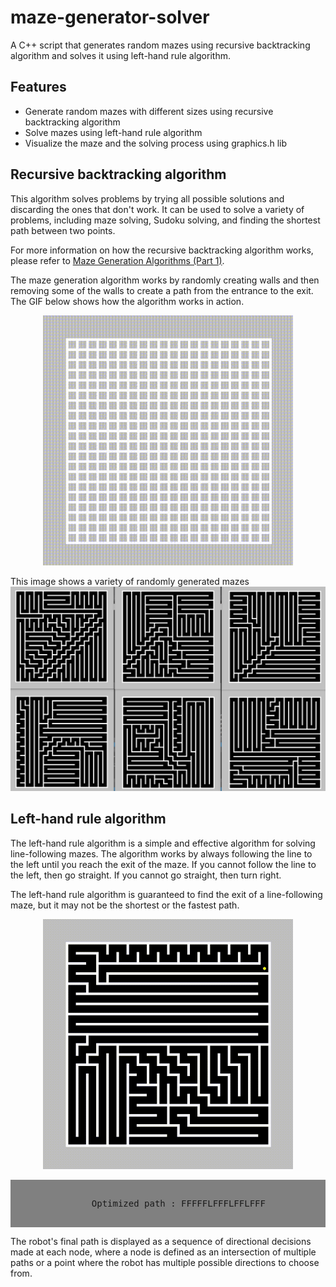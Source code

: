 # maze-generator-solver
A C++ script that generates random mazes using recursive backtracking algorithm and solves it using left-hand rule algorithm.

## Features
* Generate random mazes with different sizes using recursive backtracking algorithm
* Solve mazes using left-hand rule algorithm
* Visualize the maze and the solving process using graphics.h lib

## Recursive backtracking algorithm

This algorithm solves problems by trying all possible solutions and discarding the ones that don't work. It can be used to solve a variety of problems, including maze solving, Sudoku solving, and finding the shortest path between two points.

For more information on how the recursive backtracking algorithm works, please refer to [Maze Generation Algorithms (Part 1)](https://rstudio-pubs-static.s3.amazonaws.com/707197_9126acd72ef94d0591a93f9350d08537.html).

The maze generation algorithm works by randomly creating walls and then removing some of the walls to create a path from the entrance to the exit. The GIF below shows how the algorithm works in action.
<p align="center">
    <img width="400" src="gifs/mazeGen.gif">
</p>
This image shows a variety of randomly generated mazes
<img src="images/Mazes.png" style="text-align: center; height=600">

## Left-hand rule algorithm
The left-hand rule algorithm is a simple and effective algorithm for solving line-following mazes. The algorithm works by always following the line to the left until you reach the exit of the maze. If you cannot follow the line to the left, then go straight. If you cannot go straight, then turn right.

The left-hand rule algorithm is guaranteed to find the exit of a line-following maze, but it may not be the shortest or the fastest path.
<p align="center">
    <img width="400" src="gifs/mazeSolver.gif">
</p>

<pre style="background-color: gray;">
<p align="center">
    Optimized path : FFFFFLFFFLFFLFFF
</p>
</pre>
The robot's final path is displayed as a sequence of directional decisions made at each node, where a node is defined as an intersection of multiple paths or a point where the robot has multiple possible directions to choose from.
